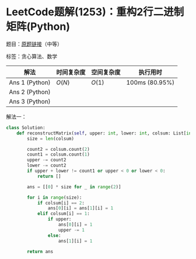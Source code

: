 # LeetCode题解(1253)：重构2行二进制矩阵(Python)

题目：[原题链接](https://leetcode-cn.com/problems/reconstruct-a-2-row-binary-matrix/)（中等）

标签：贪心算法、数学

| 解法           | 时间复杂度 | 空间复杂度 | 执行用时       |
| -------------- | ---------- | ---------- | -------------- |
| Ans 1 (Python) | $O(N)$     | $O(1)$     | 100ms (80.95%) |
| Ans 2 (Python) |            |            |                |
| Ans 3 (Python) |            |            |                |

解法一：

```python
class Solution:
    def reconstructMatrix(self, upper: int, lower: int, colsum: List[int]) -> List[List[int]]:
        size = len(colsum)

        count2 = colsum.count(2)
        count1 = colsum.count(1)
        upper -= count2
        lower -= count2
        if upper + lower != count1 or upper < 0 or lower < 0:
            return []

        ans = [[0] * size for _ in range(2)]

        for i in range(size):
            if colsum[i] == 2:
                ans[0][i] = ans[1][i] = 1
            elif colsum[i] == 1:
                if upper:
                    ans[0][i] = 1
                    upper -= 1
                else:
                    ans[1][i] = 1

        return ans
```

